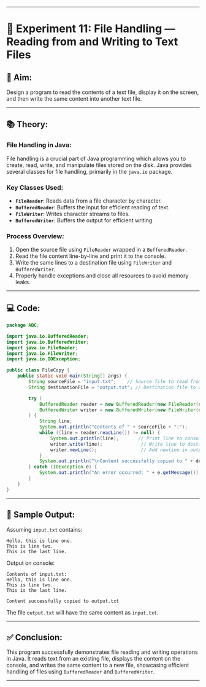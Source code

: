 
---

# 📘 Experiment 11: File Handling — Reading from and Writing to Text Files

## 📌 Aim:

Design a program to read the contents of a text file, display it on the screen, and then write the same content into another text file.

---

## 📚 Theory:

### File Handling in Java:

File handling is a crucial part of Java programming which allows you to create, read, write, and manipulate files stored on the disk. Java provides several classes for file handling, primarily in the `java.io` package.

### Key Classes Used:

* **`FileReader`**: Reads data from a file character by character.
* **`BufferedReader`**: Buffers the input for efficient reading of text.
* **`FileWriter`**: Writes character streams to files.
* **`BufferedWriter`**: Buffers the output for efficient writing.

### Process Overview:

1. Open the source file using `FileReader` wrapped in a `BufferedReader`.
2. Read the file content line-by-line and print it to the console.
3. Write the same lines to a destination file using `FileWriter` and `BufferedWriter`.
4. Properly handle exceptions and close all resources to avoid memory leaks.

---

## 💻 Code:

```java
package ABC;

import java.io.BufferedReader;
import java.io.BufferedWriter;
import java.io.FileReader;
import java.io.FileWriter;
import java.io.IOException;

public class FileCopy {
    public static void main(String[] args) {
        String sourceFile = "input.txt";    // Source file to read from
        String destinationFile = "output.txt"; // Destination file to write to

        try (
            BufferedReader reader = new BufferedReader(new FileReader(sourceFile));
            BufferedWriter writer = new BufferedWriter(new FileWriter(destinationFile));
        ) {
            String line;
            System.out.println("Contents of " + sourceFile + ":");
            while ((line = reader.readLine()) != null) {
                System.out.println(line);       // Print line to console
                writer.write(line);              // Write line to destination file
                writer.newLine();                // Add newline in output file
            }
            System.out.println("\nContent successfully copied to " + destinationFile);
        } catch (IOException e) {
            System.out.println("An error occurred: " + e.getMessage());
        }
    }
}
```

---

## 📄 Sample Output:

Assuming `input.txt` contains:

```
Hello, this is line one.
This is line two.
This is the last line.
```

Output on console:

```
Contents of input.txt:
Hello, this is line one.
This is line two.
This is the last line.

Content successfully copied to output.txt
```

The file `output.txt` will have the same content as `input.txt`.

---

## ✅ Conclusion:

This program successfully demonstrates file reading and writing operations in Java. It reads text from an existing file, displays the content on the console, and writes the same content to a new file, showcasing efficient handling of files using `BufferedReader` and `BufferedWriter`.

---


